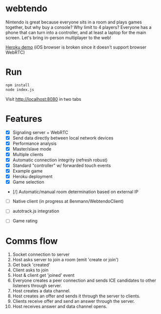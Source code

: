 # webtendo
Nintendo is great because everyone sits in a room and plays games together, but why buy a console? Why limit to 4 players? Everyone has a phone that can turn into a controller, and at least a laptop for the main screen. Let's bring in-person multiplayer to the web!

[Heroku demo](http://webtendo.herokuapp.com) (iOS browser is broken since it doesn't support browser WebRTC)

# Run
```bash
npm install
node index.js
```

Visit [http://localhost:8080](http://localhost:8080) in two tabs

# Features
- [x] Signaling server + WebRTC
- [x] Send data directly between local network devices
- [x] Performance analysis
- [x] Master/slave mode
- [x] Multiple clients
- [x] Automatic connection integrity (refresh robust)
- [x] Standard "controller" w/ forwarded touch events
- [x] Example game
- [x] Heroku deployment
- [x] Game selection
- [/] Automatic/manual room determination based on external IP
- [ ] Native client (in progress at 8enmann/WebtendoClient)
- [ ] autotrack.js integration
- [ ] Game rating


# Comms flow

1. Socket connection to server
1. Host asks server to join a room (emit 'create or join')
1. Get back 'created'
1. Client asks to join
1. Host & client get 'joined' event
1. Everyone creates a peer connection and sends ICE candidates to other listeners through server.
1. Host creates a data channel.
1. Host creates an offer and sends it through the server to clients.
1. Clients receive offer and send an answer through the server.
1. Host receives answer and data channel opens.